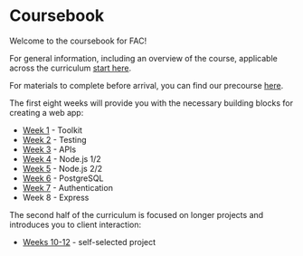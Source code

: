 # Coursebook

Welcome to the coursebook for FAC!

For general information, including an overview of the course, applicable across the curriculum [start here](general/README.md).

For materials to complete before arrival, you can find our precourse [here](precourse/README.md).

The first eight weeks will provide you with the necessary building blocks for creating a web app:
* [Week 1](week-1/README.md) - Toolkit
* [Week 2](week-2/README.md) - Testing
* [Week 3](week-3/README.md) - APIs
* [Week 4](week-4/README.md) - Node.js 1/2
* [Week 5](week-5/README.md) - Node.js 2/2
* [Week 6](week-6/README.md) - PostgreSQL
* [Week 7](week-7/README.md) - Authentication
* Week 8 - Express

The second half of the curriculum is focused on longer projects and introduces you to client interaction:
+ [Weeks 10-12](./weeks-10-12) - self-selected project
